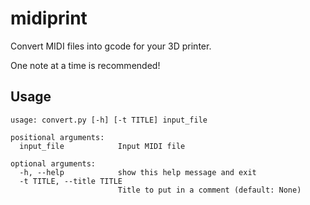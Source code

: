 # midiprint

Convert MIDI files into gcode for your 3D printer.

One note at a time is recommended!

## Usage

```
usage: convert.py [-h] [-t TITLE] input_file

positional arguments:
  input_file            Input MIDI file

optional arguments:
  -h, --help            show this help message and exit
  -t TITLE, --title TITLE
                        Title to put in a comment (default: None)
```
